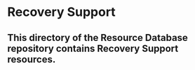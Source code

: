 # Recovery Support

## This directory of the Resource Database repository contains Recovery Support resources.
